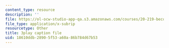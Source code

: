 ```yaml
---
content_type: resource
description: ''
file: https://ol-ocw-studio-app-qa.s3.amazonaws.com/courses/20-219-becoming-the-next-bill-nye-writing-and-hosting-the-educational-show-january-iap-2015/18610ddb28905f53a60a86b784d67b53_TXkB42FCriU.vtt
file_type: application/x-subrip
resourcetype: Other
title: 3play caption file
uid: 18610ddb-2890-5f53-a60a-86b784d67b53
---
```


